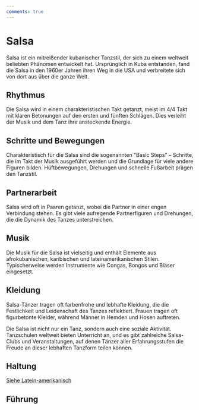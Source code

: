 ```yaml
---
comments: true
---
```

# Salsa

Salsa ist ein mitreißender kubanischer Tanzstil, der sich zu einem weltweit beliebten Phänomen entwickelt hat. Ursprünglich in Kuba entstanden, fand die Salsa in den 1960er Jahren ihren Weg in die USA und verbreitete sich von dort aus über die ganze Welt.

## Rhythmus

Die Salsa wird in einem charakteristischen Takt getanzt, meist im 4/4 Takt mit klaren Betonungen auf den ersten und fünften Schlägen. Dies verleiht der Musik und dem Tanz ihre ansteckende Energie.

## Schritte und Bewegungen

Charakteristisch für die Salsa sind die sogenannten "Basic Steps" – Schritte, die im Takt der Musik ausgeführt werden und die Grundlage für viele andere Figuren bilden. Hüftbewegungen, Drehungen und schnelle Fußarbeit prägen den Tanzstil.

## Partnerarbeit

Salsa wird oft in Paaren getanzt, wobei die Partner in einer engen Verbindung stehen. Es gibt viele aufregende Partnerfiguren und Drehungen, die die Dynamik des Tanzes unterstreichen.

## Musik

Die Musik für die Salsa ist vielseitig und enthält Elemente aus afrokubanischen, karibischen und lateinamerikanischen Stilen. Typischerweise werden Instrumente wie Congas, Bongos und Bläser eingesetzt.

## Kleidung

Salsa-Tänzer tragen oft farbenfrohe und lebhafte Kleidung, die die Festlichkeit und Leidenschaft des Tanzes reflektiert. Frauen tragen oft figurbetonte Kleider, während Männer in Hemden und Hosen auftreten.

Die Salsa ist nicht nur ein Tanz, sondern auch eine soziale Aktivität. Tanzschulen weltweit bieten Unterricht an, und es gibt zahlreiche Salsa-Clubs und Veranstaltungen, auf denen Tänzer aller Erfahrungsstufen die Freude an dieser lebhaften Tanzform teilen können.

## Haltung

[Siehe Latein-amerikanisch](../../Latein%20amerikanisch/index.md#haltung)

## Führung
